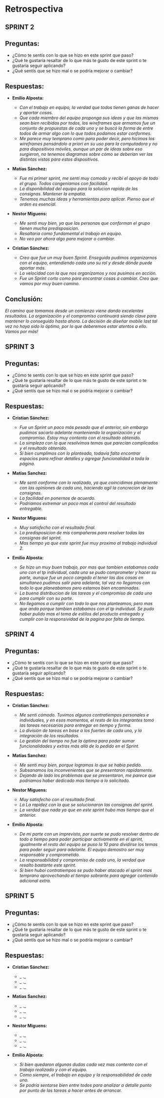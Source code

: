 # Retrospectiva

## SPRINT 2

## Preguntas:

* ¿Cómo te sentís con lo que se hizo en este sprint que paso?
* ¿Qué te gustaría resaltar de lo que más te gusto de este sprint o te gustaría seguir aplicando?
* ¿Qué sentís que se hizo mal o se podría mejorar o cambiar?

## Respuestas:

* **Emilio Alposta:**
    * _Con el trabajo en equipo, la verdad que todos tienen ganas de hacer y aportar cosas._
    * _Que cada miembro del equipo proponga sus ideas y que las mismas sean bien recibidas por todos, los wireframes que armamos fue un conjunto de propuestas de cada uno y se buscó la forma de entre todos de armar algo con lo que todos podamos estar conformes._
    * _Me parece muy temprano como para poder decir, pero hicimos los wireframes pensándolo a priori en su uso para la computadora y no para dispositivos móviles, aunque un par de ideas sobre eso surgieron, no tenemos diagramas sobre cómo se deberían ver las distintas vistas para estos dispositivos._

* **Matías Sánchez:**
    * _Fue mi primer sprint, me senti muy comodo y recibi el apoyo de todo el grupo. Todos congeniamos con facilidad._
    * _La disponibilidad del equipo para la solucion rapida de las consignas. Mantener la empatia._
    * _Tenemos muchas ideas y herramientas para aplicar. Pienso que el orden es esencial._

* **Nestor Miguens:**
    * _Me senti muy bien, ya que las personas que conforman el grupo tienen mucha predisposicion._
    * _Resaltaria como fundamental el trabajo en equipo._
    * _No veo por ahora algo para mejorar o cambiar._

* **Cristian Sánchez:**
    * _Creo que fue un muy buen Sprint. Enseguida pudimos organizarnos con el equipo, entendiendo cada uno su rol y desde dónde puede aportar más._
    * _La velocidad con la que nos organizamos y nos pusimos en acción._
    * _Fue un Sprint corto como para encontrar cosas a cambiar. Creo que vamos por muy buen camino._

## Conclusión:
_El camino que tomamos desde un comienzo viene dando excelentes resultados. La organización y el compromiso continuará siendo clave para mantener lo conseguido hasta ahora. La decisión de diseñar mobile last tal vez no haya sido lo óptimo, por lo que deberemos estar atentos a ello.
Vamos por más!_

## SPRINT 3

## Preguntas:

* ¿Cómo te sentís con lo que se hizo en este sprint que paso?
* ¿Qué te gustaría resaltar de lo que más te gusto de este sprint o te gustaría seguir aplicando?
* ¿Qué sentís que se hizo mal o se podría mejorar o cambiar?

## Respuestas:

* **Cristian Sánchez:**
    * _Fue un Sprint un poco más pesado que el anterior, sin embargo pudimos sacarlo adelante manteniendo la organización y el compromiso. Estoy muy contento con el resultado obtenido._
    * _La simpleza con la que resolvimos temas que parecían complicados y el resultado obtenido._
    * _Si bien cumplimos con lo planteado, todavía falta encontrar espacios para refinar detalles y agregar funcionalidad a toda la página._
  
* **Matias Sanchez:**
    * _Me senti conforme con lo realizado, ya que coincidimos plenamente con las opiniones de cada uno, haciendo agil la concrecion de las consignas._
    * _La facilidad en ponernos de acuerdo._
    * _Podriamos extremar un poco mas el control del resultado entregable._
  
* **Nestor Miguens:**
    * _Muy satisfecho con el resultado final._
    * _La predisposicion de mis compañeros para resolver todas las consignas del sprint._
    * _Mas tiempo ya que este sprint fue muy proximo al trabajo individual 2._
  
* **Emilio Alposta:**
    * _Se hizo un muy buen trabajo, por mas que tambien estabamos cada uno con el tp individual, cada uno se pudo comprometer y hacer su parte, aunque fue un poco cargado el tener las dos cosas en simultaneo pudimos salir para adelante, tal vez no llegamos con todo lo que planeabamos pero estamos bien encaminados._
    * _La buena distribucion de las tareas y el compromiso de cada uno para cumplir con su parte._
    * _No llegamos a cumplir con todo lo que nos planteamos, pero mas que anda porque tambien estabamos con el tp individual. Se pudo haber pulido mas el tema de estilos del producto entregado y cumplir con la responsividad de la pagina por falta de tiempo._

## SPRINT 4

## Preguntas:

* ¿Cómo te sentís con lo que se hizo en este sprint que paso?
* ¿Qué te gustaría resaltar de lo que más te gusto de este sprint o te gustaría seguir aplicando?
* ¿Qué sentís que se hizo mal o se podría mejorar o cambiar?

## Respuestas:

* **Cristian Sánchez:**
    * _Me sentí cómodo. Tuvimos algunos contratiempos personales e individuales, y en esos momentos, el resto de los integrantes tomó las tareas necesarias para entregar en tiempo y forma._
    * _La división de tareas en base a los fuertes de cada uno, y la integración de los resultados._
    * _La gestión del tiempo no fue la óptima para poder sumar funcionalidades y extras más allá de lo pedido en el Sprint._
  
* **Matias Sanchez:**
    * _Me senti muy bien, porque logramos lo que se habia pedido._
    * _Subsanamos los inconvenientes que se presentaron rapidamente._
    * _Dejando de lado los problemas que se presentaron, me parece que podriamos haber dedicado mas tiempo a lo solicitado._
  
* **Nestor Miguens:**
    * _Muy satisfecho con el resultado final._
    * _La La rapidez con la que se solucionaron las consignas del sprint._
    * _La verdad que nada ya que en este sprint hubo mas tiempo que el anterior._
  
* **Emilio Alposta:**
    * _De mi parte con un imprevisto, por suerte se pudo resolver dentro de todo a tiempo para poder participar activamente en el sprint, igualmente el resto del equipo se puso la 10 para dividirse los temas para poder seguir para adelante. El equipo demostro ser muy responsable y comprometido._
    * _La responsabilidad y compromiso de cada uno, la verdad que resalto bastante este sprint._
    * _Si bien huboi contratiempos se pudo haber atacado el sprint mas temprano aprovechando el tiempo sobrante para agregar contenido adicional extra._

## SPRINT 5

## Preguntas:

* ¿Cómo te sentís con lo que se hizo en este sprint que paso?
* ¿Qué te gustaría resaltar de lo que más te gusto de este sprint o te gustaría seguir aplicando?
* ¿Qué sentís que se hizo mal o se podría mejorar o cambiar?

## Respuestas:

* **Cristian Sánchez:**
    * _ ._
    * _ ._
    * _ ._
  
* **Matias Sanchez:**
    * _ ._
    * _ ._
    * _ ._
  
* **Nestor Miguens:**
    * _ ._
    * _ ._
    * _ ._
  
* **Emilio Alposta:**
    * _Si bien quedaron algunas dudas cada vez mas contento con el trabajo realizado y con el equipo._
    * _Como siempre, el trabajo en equipo y la responsabilidad de cada uno._
    * _Se podria sentarse bien entre todos para analizar a detalle punto por punto de las tareas a hacer antes de arrancar._


